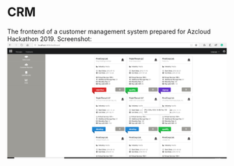 # CRM

The frontend of a customer management system prepared for Azcloud Hackathon 2019. Screenshot:
![Sales Leads Interface](public/screenshot.PNG?raw=true "Title")
